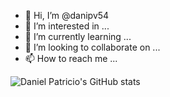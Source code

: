 - 👋 Hi, I’m @danipv54
- 👀 I’m interested in ...
- 🌱 I’m currently learning ...
- 💞️ I’m looking to collaborate on ...
- 📫 How to reach me ...

![Daniel Patricio's GitHub stats](https://github-readme-stats.vercel.app/api?username=danipv54&show_icons=true&theme=merko)




